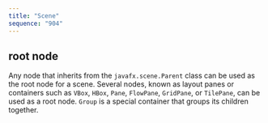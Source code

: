 ```yaml
---
title: "Scene"
sequence: "904"
---
```


## root node

Any node that inherits from the `javafx.scene.Parent` class can be used as the root node for a scene.
Several nodes, known as layout panes or containers such as `VBox`, `HBox`, `Pane`, `FlowPane`, `GridPane`, or `TilePane`,
can be used as a root node.
`Group` is a special container that groups its children together.
